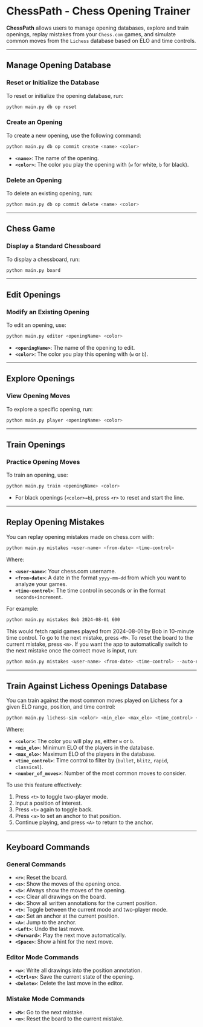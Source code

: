 # ChessPath - Chess Opening Trainer

**ChessPath** allows users to manage opening databases, explore and train openings, replay mistakes from your `Chess.com` games, and simulate common moves from the `Lichess` database based on ELO and time controls.

---

## Manage Opening Database

### Reset or Initialize the Database

To reset or initialize the opening database, run:

```bash
python main.py db op reset
```

### Create an Opening

To create a new opening, use the following command:

```bash
python main.py db op commit create <name> <color>
```

- **`<name>`**: The name of the opening.  
- **`<color>`**: The color you play the opening with (`w` for white, `b` for black).

### Delete an Opening

To delete an existing opening, run:

```bash
python main.py db op commit delete <name> <color>
```

---

## Chess Game

### Display a Standard Chessboard

To display a chessboard, run:

```bash
python main.py board
```

---

## Edit Openings

### Modify an Existing Opening

To edit an opening, use:

```bash
python main.py editor <openingName> <color>
```

- **`<openingName>`**: The name of the opening to edit.  
- **`<color>`**: The color you play this opening with (`w` or `b`).

---

## Explore Openings

### View Opening Moves

To explore a specific opening, run:

```bash
python main.py player <openingName> <color>
```

---

## Train Openings

### Practice Opening Moves

To train an opening, use:

```bash
python main.py train <openingName> <color>
```

- For black openings (`<color>=b`), press `<r>` to reset and start the line.

---

## Replay Opening Mistakes

You can replay opening mistakes made on chess.com with:

```bash
python main.py mistakes <user-name> <from-date> <time-control>
```

Where:
- **`<user-name>`**: Your chess.com username.  
- **`<from-date>`**: A date in the format `yyyy-mm-dd` from which you want to analyze your games.  
- **`<time-control>`**: The time control in seconds or in the format `seconds+increment`.

For example:

```bash
python main.py mistakes Bob 2024-08-01 600
```

This would fetch rapid games played from 2024-08-01 by Bob in 10-minute time control. To go to the next mistake, press `<M>`. To reset the board to the current mistake, press `<m>`. If you want the app to automatically switch to the next mistake once the correct move is input, run:

```bash
python main.py mistakes <user-name> <from-date> <time-control> --auto-next
```

---

## Train Against Lichess Openings Database

You can train against the most common moves played on Lichess for a given ELO range, position, and time control:

```bash
python main.py lichess-sim <color> <min_elo> <max_elo> <time_control> <number_of_moves>
```

Where:
- **`<color>`**: The color you will play as, either `w` or `b`.  
- **`<min_elo>`**: Minimum ELO of the players in the database.  
- **`<max_elo>`**: Maximum ELO of the players in the database.  
- **`<time_control>`**: Time control to filter by (`bullet`, `blitz`, `rapid`, `classical`).  
- **`<number_of_moves>`**: Number of the most common moves to consider.

To use this feature effectively:
1. Press `<t>` to toggle two-player mode.
2. Input a position of interest.
3. Press `<t>` again to toggle back.
4. Press `<a>` to set an anchor to that position.
5. Continue playing, and press `<A>` to return to the anchor.

---

## Keyboard Commands

### General Commands

- **`<r>`**: Reset the board.  
- **`<s>`**: Show the moves of the opening once.  
- **`<S>`**: Always show the moves of the opening.  
- **`<c>`**: Clear all drawings on the board.  
- **`<W>`**: Show all written annotations for the current position.  
- **`<t>`**: Toggle between the current mode and two-player mode.  
- **`<a>`**: Set an anchor at the current position.  
- **`<A>`**: Jump to the anchor.  
- **`<Left>`**: Undo the last move.  
- **`<Forward>`**: Play the next move automatically.  
- **`<Space>`**: Show a hint for the next move.

### Editor Mode Commands

- **`<w>`**: Write all drawings into the position annotation.  
- **`<Ctrl+s>`**: Save the current state of the opening.  
- **`<Delete>`**: Delete the last move in the editor.

### Mistake Mode Commands

- **`<M>`**: Go to the next mistake.  
- **`<m>`**: Reset the board to the current mistake.